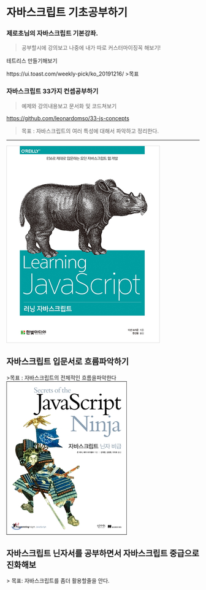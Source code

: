 # 자바스크립트 기초공부하기

### 제로초님의 자바스크립트 기본강좌.

> 공부할시에 강의보고 나중에 내가 따로 커스터마이징꼭 해보기! 
<p> 테트리스 만들기해보기</p>
https://ui.toast.com/weekly-pick/ko_20191216/
>목표

### 자바스크립트 33가지 컨셉공부하기
> 예제와 강의내용보고 문서화 및 코드쳐보기

https://github.com/leonardomso/33-js-concepts

>목표 : 자바스크립트의 여러 특성에 대해서 파악하고 정리한다.

<hr>

<img src= "image.jpg">  
<h2>자바스크립트 입문서로 흐름파악하기 </h2>
>목표 : 자바스크립트의 전체적인 흐름을파악한다

<img src= "ninja.jpg">  
<h2>자바스크립트 닌자서를 공부하면서 자바스크립트 중급으로 진화해보 </h2>
> 목표: 자바스크립트를 좀더 활용할줄을 안다.

